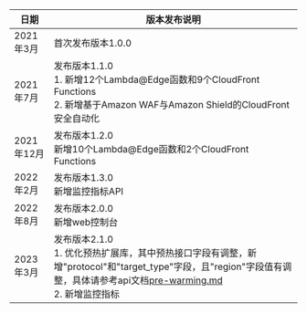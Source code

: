 | 日期       | 版本发布说明                                                                                                         |
|----------|----------------------------------------------------------------------------------------------------------------|
| 2021年3月  | 首次发布版本1.0.0                                                                                                    |
| 2021年7月  | 发布版本1.1.0 <br> 1. 新增12个Lambda@Edge函数和9个CloudFront Functions<br>2. 新增基于Amazon WAF与Amazon Shield的CloudFront安全自动化 |
| 2021年12月 | 发布版本1.2.0 <br>新增10个Lambda@Edge函数和2个CloudFront Functions                                                        |
| 2022年2月  | 发布版本1.3.0 <br>新增监控指标API                                                                                        |
| 2022年8月  | 发布版本2.0.0 <br>新增web控制台                                                                                         |
| 2023年3月  | 发布版本2.1.0 <br>1. 优化预热扩展库，其中预热接口字段有调整，新增"protocol"和"target_type"字段，且"region"字段值有调整，具体请参考api文档[pre-warming.md](extension-repository%2Fpre-warming.md)<br>2. 新增监控指标      |

